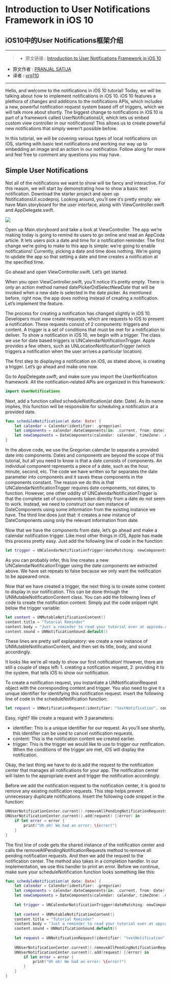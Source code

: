 # Introduction to User Notifications Framework in iOS 10
## iOS10中的User Notifications框架介绍

***

>* 原文链接 : [Introduction to User Notifications Framework in iOS 10](http://www.appcoda.com/ios10-user-notifications-guide/)
* 原文作者 : [PRANJAL SATIJA](http://www.appcoda.com/author/pranjalsatija/)
* 译者 : [yrq110](https://github.com/yrq110/)

***

Hello, and welcome to the notifications in iOS 10 tutorial! Today, we will be talking about how to implement notifications in iOS 10. iOS 10 features a plethora of changes and additions to the notifications APIs, which includes a new, powerful notification request system based off of triggers, which we will talk more about shortly. The biggest change to notifications in iOS 10 is part of a framework called UserNotificationsUI, which lets us embed custom view controller in our notifications! This allows us to create powerful new notifications that simply weren’t possible before.

In this tutorial, we will be covering various types of local notifications on iOS, starting with basic text notifications and working our way up to embedding an image and an action in our notification. Follow along for more and feel free to comment any questions you may have.

## Simple User Notifications

Not all of the notifications we want to show will be fancy and interactive. For this reason, we will start by demonstrating how to show a basic text notification. Download the starter project and open up NotificationsUI.xcodeproj. Looking around, you’ll see it’s pretty empty: we have Main.storyboard for the user interface, along with ViewController.swift and AppDelegate.swift.

![](http://www.appcoda.com/wp-content/uploads/2016/10/user-notification-storyboard.png)

Open up Main.storyboard and take a look at ViewController. The app we’re making today is going to remind its users to go online and read an AppCoda article. It lets users pick a date and time for a notification reminder. The first change we’re going to make to this app is simple: we’re going to enable notifications! Currently, picking a date and time does nothing. We’re going to update the app so that setting a date and time creates a notification at the specified time.

Go ahead and open ViewController.swift. Let’s get started.

When you open ViewController.swift, you’ll notice it’s pretty empty. There is only an action method named datePickerDidSelectNewDate that will be invoked when a new date is selected in the date picker. As mentioned before, right now, the app does nothing instead of creating a notification. Let’s implement the feature.

The process for creating a notification has changed slightly in iOS 10. Developers must now create requests, which are requests to iOS to present a notification. These requests consist of 2 components: triggers and content. A trigger is a set of conditions that must be met for a notification to deliver. To show a notification in iOS 10, we begin with a trigger. The class we use for date based triggers is UNCalendarNotificationTrigger. Apple provides a few others, such as UNLocationNotificationTrigger (which triggers a notification when the user arrives a particular location).

The first step to displaying a notification on iOS, as stated above, is creating a trigger. Let’s go ahead and make one now.

Go to AppDelegate.swift, and make sure you import the UserNotification framework. All the notification-related APIs are organized in this framework:

```swift
import UserNotifications
```

Next, add a function called scheduleNotification(at date: Date). As its name implies, this function will be responsible for scheduling a notification at a provided date.

```swift
func scheduleNotification(at date: Date) {
    let calendar = Calendar(identifier: .gregorian)
    let components = calendar.dateComponents(in: .current, from: date)
    let newComponents = DateComponents(calendar: calendar, timeZone: .current, month: components.month, day: components.day, hour: components.hour, minute: components.minute)
}
```

In the above code, we use the Gregorian calendar to separate a provided date into components. Dates and components are beyond the scope of this tutorial, but all you need to know is that a date consists of components. An individual component represents a piece of a date, such as the hour, minute, second, etc. The code we have written so far separates the date parameter into components and it saves these components in the components constant. The reason we do this is that UNCalendarNotificationTrigger requires date components, not dates, to function. However, one other oddity of UNCalendarNotificationTrigger is that the complete set of components taken directly from a date do not seem to work. Instead, we need to construct our own instance of DateComponents using some information from the existing instance we have. The third line does just that: it creates a new instance of DateComponents using only the relevant information from date.

Now that we have the components from date, let’s go ahead and make a calendar notification trigger. Like most other things in iOS, Apple has made this process pretty easy. Just add the following line of code in the function:

```swift
let trigger = UNCalendarNotificationTrigger(dateMatching: newComponents, repeats: false)
```
As you can probably infer, this line creates a new UNCalendarNotificationTrigger using the date components we extracted above. We have set repeats to false because we only want the notification to be appeared once.

Now that we have created a trigger, the next thing is to create some content to display in our notification. This can be done through the UNMutableNotificationContent class. You can add the following lines of code to create the notification content. Simply put the code snippet right below the trigger variable:

```swift
let content = UNMutableNotificationContent()
content.title = "Tutorial Reminder"
content.body = "Just a reminder to read your tutorial over at appcoda.com!"
content.sound = UNNotificationSound.default()
```

These lines are pretty self explanatory: we create a new instance of UNMutableNotificationContent, and then set its title, body, and sound accordingly.

It looks like we’re all ready to show our first notification! However, there are still a couple of steps left: 1. creating a notification request, 2. providing it to the system, that tells iOS to show our notification.

To create a notification request, you instantiate a UNNotificationRequest object with the corresponding content and trigger. You also need to give it a unique identifier for identifying this notification request. Insert the following line of code in the scheduleNotification function:

```swift
let request = UNNotificationRequest(identifier: "textNotification", content: content, trigger: trigger)
```

Easy, right? We create a request with 3 parameters:

* identifier: This is a unique identifier for our request. As you’ll see shortly, this identifier can be used to cancel notification requests.
* content: This is the notification content we created earlier.
* trigger: This is the trigger we would like to use to trigger our notification. When the conditions of the trigger are met, iOS will display the notification.

Okay, the last thing we have to do is add the request to the notification center that manages all notifications for your app. The notification center will listen to the appropriate event and trigger the notification accordingly.

Before we add the notification request to the notification center, it is good to remove any existing notification requests. This step helps prevent unnecessary duplicate notifications. Insert the following code snippet in the function:

```swift
UNUserNotificationCenter.current().removeAllPendingNotificationRequests()
UNUserNotificationCenter.current().add(request) {(error) in
    if let error = error {
        print("Uh oh! We had an error: \(error)")
    }
}
```

The first line of code gets the shared instance of the notification center and calls the removeAllPendingNotificationRequests method to remove all pending notification requests. And then we add the request to the notification center. The method also takes in a completion handler. In our implementation, we use this handler to print an error. Before we continue, make sure your scheduleNotification function looks something like this:

```swift
func scheduleNotification(at date: Date) {
    let calendar = Calendar(identifier: .gregorian)
    let components = calendar.dateComponents(in: .current, from: date)
    let newComponents = DateComponents(calendar: calendar, timeZone: .current, month: components.month, day: components.day, hour: components.hour, minute: components.minute)
    
    let trigger = UNCalendarNotificationTrigger(dateMatching: newComponents, repeats: false)
    
    let content = UNMutableNotificationContent()
    content.title = "Tutorial Reminder"
    content.body = "Just a reminder to read your tutorial over at appcoda.com!"
    content.sound = UNNotificationSound.default()
    
    let request = UNNotificationRequest(identifier: "textNotification", content: content, trigger: trigger)
    
    UNUserNotificationCenter.current().removeAllPendingNotificationRequests()
    UNUserNotificationCenter.current().add(request) {(error) in
        if let error = error {
            print("Uh oh! We had an error: \(error)")
        }
    }
}
```
